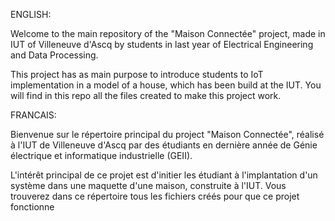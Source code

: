 ENGLISH:

Welcome to the main repository of the "Maison Connectée" project, made in IUT of Villeneuve d'Ascq by students in last year of Electrical Engineering and Data Processing.

This project has as main purpose to introduce students to IoT implementation in a model of a house, which has been build at the IUT.
You will find in this repo all the files created to make this project work.

FRANCAIS:

Bienvenue sur le répertoire principal du project "Maison Connectée", réalisé à l'IUT de Villeneuve d'Ascq par des étudiants en dernière année de Génie électrique et informatique industrielle (GEII).

L'intérêt principal de ce projet est d'initier les étudiant à l'implantation d'un système dans une maquette d'une maison, construite à l'IUT.
Vous trouverez dans ce répertoire tous les fichiers créés pour que ce projet fonctionne
